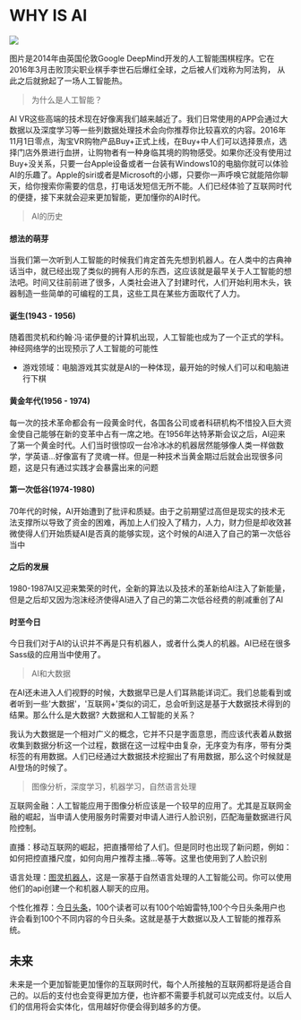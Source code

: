 # WHY IS AI
![](https://ottawazine.com/wp-content/uploads/2016/03/google-alphago-logo-540x334.png)

图片是2014年由英国伦敦Google DeepMind开发的人工智能围棋程序。它在2016年3月击败顶尖职业棋手李世石后爆红全球，之后被人们戏称为阿法狗，
从此之后就掀起了一场人工智能热。

> 为什么是人工智能？

AI VR这些高端的技术现在好像离我们越来越近了。我们日常使用的APP会通过大数据以及深度学习等一些列数据处理技术会向你推荐你比较喜欢的内容。2016年11月1日零点，淘宝VR购物产品Buy+正式上线，在Buy+中人们可以选择景点，选择门店外景进行血拼，让购物者有一种身临其境的购物感受。如果你还没有使用过Buy+没关系，只要一台Apple设备或者一台装有Windows10的电脑你就可以体验AI的乐趣了。Apple的siri或者是Microsoft的小娜，只要你一声呼唤它就能陪你聊天，给你搜索你需要的信息，打电话发短信无所不能。人们已经体验了互联网时代的便捷，接下来就会迎来更加智能，更加懂你的AI时代。

> AI的历史
#### 想法的萌芽

当我们第一次听到人工智能的时候我们肯定首先先想到机器人。在人类中的古典神话当中，就已经出现了类似的拥有人形的东西，这应该就是最早关于人工智能的想法吧。时间又往前前进了很多，人类社会进入了封建时代，人们开始利用木头，铁器制造一些简单的可编程的工具，这些工具在某些方面取代了人力。

#### 诞生(1943 - 1956)

随着图灵机和约翰·冯·诺伊曼的计算机出现，人工智能也成为了一个正式的学科。神经网络学的出现预示了人工智能的可能性

* 游戏领域：电脑游戏其实就是AI的一种体现，最开始的时候人们可以和电脑进行下棋

#### 黄金年代(1956 - 1974)

每一次的技术革命都会有一段黄金时代，各国各公司或者科研机构不惜投入巨大资金使自己能够在新的变革中占有一席之地。在1956年达特茅斯会议之后，AI迎来了第一个黄金时代。人们当时很惊叹一台冷冰冰的机器居然能够像人类一样做数学，学英语...好像富有了灵魂一样。但是一种技术当黄金期过后就会出现很多问题，这是只有通过实践才会暴露出来的问题

#### 第一次低谷(1974-1980)

70年代的时候，AI开始遭到了批评和质疑。由于之前期望过高但是现实的技术无法支撑所以导致了资金的困难，再加上人们投入了精力，人力，财力但是却收效甚微使得人们开始质疑AI是否真的能够实现，这个时候的AI进入了自己的第一次低谷当中

#### 之后的发展

1980-1987AI又迎来繁荣的时代，全新的算法以及技术的革新给AI注入了新能量，但是之后却又因为泡沫经济使得AI进入了自己的第二次低谷经费的削减重创了AI

#### 时至今日

今日我们对于AI的认识并不再是只有机器人，或者什么类人的机器。AI已经在很多Sass级的应用当中使用了。

> AI和大数据

在AI还未进入人们视野的时候，大数据早已是人们耳熟能详词汇。我们总能看到或者听到一些'大数据'，'互联网+'类似的词汇，总会听到这是基于大数据技术得到的结果。那么什么是大数据? 大数据和人工智能的关系？

我认为大数据是一个相对广义的概念，它并不只是字面意思，而应该代表着从数据收集到数据分析这一个过程，数据在这一过程中由复杂，无序变为有序，带有分类标签的有用数据。人们已经通过大数据技术挖掘出了有用数据，那么这个时候就是AI登场的时候了。

> 图像分析，深度学习，机器学习，自然语言处理

互联网金融：人工智能应用于图像分析应该是一个较早的应用了。尤其是互联网金融的崛起，当申请人使用服务时需要对申请人进行人脸识别，匹配海量数据进行风险控制。

直播：移动互联网的崛起，把直播带给了人们。但是同时也出现了新问题，例如：如何把控直播尺度，如何向用户推荐主播...等等。这里也使用到了人脸识别

语言处理：[图灵机器人](http://www.tuling123.com/)，这是一家基于自然语言处理的人工智能公司。你可以使用他们的api创建一个和机器人聊天的应用。

个性化推荐：[今日头条](https://www.toutiao.com/)，100个读者可以有100个哈姆雷特,100个今日头条用户也许会看到100个不同内容的今日头条。这就是基于大数据以及人工智能的推荐系统。

## 未来

未来是一个更加智能更加懂你的互联网时代，每个人所接触的互联网都将是适合自己的。以后的支付也会变得更加方便，也许都不需要手机就可以完成支付。以后人们的信用将会实体化，信用越好你便会得到越多的方便。






